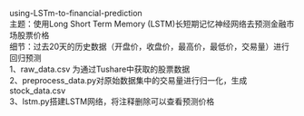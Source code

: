 using-LSTm-to-financial-prediction<br>
主题：使用Long Short Term Memory (LSTM)长短期记忆神经网络去预测金融市场股票价格<br>
细节：过去20天的历史数据（开盘价，收盘价，最高价，最低价，交易量）进行回归预测<br>
1、raw_data.csv 为通过Tushare中获取的股票数据<br>
2、preprocess_data.py对原始数据集中的交易量进行归一化，生成stock_data.csv<br>
3、lstm.py搭建LSTM网络，将注释删除可以查看预测价格<br>
